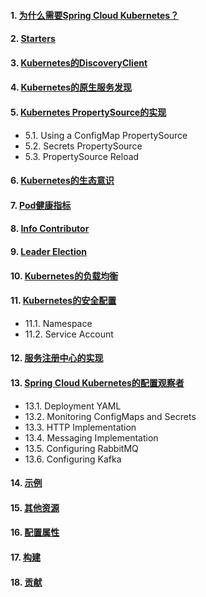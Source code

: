 #### 1. [为什么需要Spring Cloud Kubernetes？](https://docs.spring.io/spring-cloud-kubernetes/docs/current/reference/html/#why-do-you-need-spring-cloud-kubernetes)
#### 2. [Starters](https://docs.spring.io/spring-cloud-kubernetes/docs/current/reference/html/#starters)
#### 3. [Kubernetes的DiscoveryClient](https://docs.spring.io/spring-cloud-kubernetes/docs/current/reference/html/#discoveryclient-for-kubernetes)
#### 4. [Kubernetes的原生服务发现](https://docs.spring.io/spring-cloud-kubernetes/docs/current/reference/html/#kubernetes-native-service-discovery)
#### 5. [Kubernetes PropertySource的实现](https://docs.spring.io/spring-cloud-kubernetes/docs/current/reference/html/#kubernetes-propertysource-implementations)
- 5.1. Using a ConfigMap PropertySource
- 5.2. Secrets PropertySource
- 5.3. PropertySource Reload
#### 6. [Kubernetes的生态意识](https://docs.spring.io/spring-cloud-kubernetes/docs/current/reference/html/#kubernetes-ecosystem-awareness)
#### 7. [Pod健康指标](https://docs.spring.io/spring-cloud-kubernetes/docs/current/reference/html/#pod-health-indicator)
#### 8. [Info Contributor](https://docs.spring.io/spring-cloud-kubernetes/docs/current/reference/html/#info-contributor)
#### 9. [Leader Election](https://docs.spring.io/spring-cloud-kubernetes/docs/current/reference/html/#leader-election)
#### 10. [Kubernetes的负载均衡](https://docs.spring.io/spring-cloud-kubernetes/docs/current/reference/html/#security-configurations-inside-kubernetes)
#### 11. [Kubernetes的安全配置](https://docs.spring.io/spring-cloud-kubernetes/docs/current/reference/html/#security-configurations-inside-kubernetes)
- 11.1. Namespace
- 11.2. Service Account
#### 12. [服务注册中心的实现](https://docs.spring.io/spring-cloud-kubernetes/docs/current/reference/html/#service-registry-implementation)
#### 13. [Spring Cloud Kubernetes的配置观察者](https://docs.spring.io/spring-cloud-kubernetes/docs/current/reference/html/#spring-cloud-kubernetes-configuration-watcher)
- 13.1. Deployment YAML
- 13.2. Monitoring ConfigMaps and Secrets
- 13.3. HTTP Implementation
- 13.4. Messaging Implementation
- 13.5. Configuring RabbitMQ
- 13.6. Configuring Kafka
#### 14. [示例](https://docs.spring.io/spring-cloud-kubernetes/docs/current/reference/html/#examples)
#### 15. [其他资源](https://docs.spring.io/spring-cloud-kubernetes/docs/current/reference/html/#other-resources)
#### 16. [配置属性](https://docs.spring.io/spring-cloud-kubernetes/docs/current/reference/html/#configuration-properties)
#### 17. [构建](https://docs.spring.io/spring-cloud-kubernetes/docs/current/reference/html/#building)
#### 18. [贡献](https://docs.spring.io/spring-cloud-kubernetes/docs/current/reference/html/#contributing)
